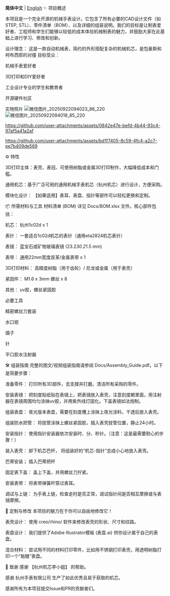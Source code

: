 **简体中文** | [English](README.en.md)
✨ 项目概述

本项目是一个完全开源的机械手表设计。它包含了所有必要的CAD设计文件（如STEP, STL）、零件清单（BOM）、以及详细的组装说明。我们的目标是让制表爱好者、工程师和学生们能够以较低的成本体验机械制表的魅力，并鼓励大家在此基础上进行学习、修改和创新。

设计理念： 这是一款自动机械表，简约的外形搭配复杂的机械机芯，是包豪斯和柯布西耶的对撞
目标受众：

机械手表爱好者

3D打印和DIY爱好者

工业设计专业的学生和教育者

开源硬件社区

实物照片
![微信图片_20250922094023_86_220](https://github.com/user-attachments/assets/f9c96999-209d-482f-b6b5-82e3ea8871c0)
![微信图片_20250922094018_85_220](https://github.com/user-attachments/assets/81f11e13-87d0-4bea-976f-bdde620426ed)


https://github.com/user-attachments/assets/0842e47e-befd-4b44-93c4-97af5a41a2af



https://github.com/user-attachments/assets/bd1f7405-8c59-4fc4-a2c7-ee7b409de569



⚙️ 特性

3D打印主体：表壳、表冠、可使用树脂或金属3D打印制作，大幅降低成本和门槛。

通用机芯：基于广泛可用的通用机械手表机芯（杭州机芯）进行设计，方便采购。

模块化设计： 【如果适用】表耳、表盘、指针等部件可以轻松更换和定制。

📦 所需材料与工具
材料清单 (BOM)
详见 Docs/BOM.xlsx 文件。核心部件包括：

机芯： 杭州1c02d x 1

表针： 一套适合1c02d机芯的表针（通用eta2824机芯表针）

表镜： 蓝宝石或矿物玻璃表镜 (23.2*30.2*1.5 mm)

表带： 通用22mm宽度皮革/金属表带 x 1

3D打印材料： 高精度树脂（用于齿轮）/ 尼龙或金属（用于表壳）

紧固件： M1.6 x 3mm 螺丝 x 8

其他： uv胶，螺丝紧固胶

必要工具

精密螺丝刀套装

水口钳

镊子

针

平口胶水注射器

🛠️ 组装指南
完整的图文/视频组装指南请参阅 Docs/Assembly_Guide.pdf。以下是简要步骤：

准备零件： 打印所有3D部件，去支撑并打磨。清洁所有采购的零件。

安装表镜： 把刻度贴纸贴在表镜上，把表镜放入表壳，注意刻度朝里面，用注射器在表镜周围均匀涂抹uv胶，并用紫外线灯固化。下盖表镜如法炮制。

组装表盘： 夜光版本表盘，需要在刻度槽上涂抹上夜光涂料，干透后放入表壳。

组装防水把管： 将拔管涂抹上螺丝紧固胶，插入表壳拔管位置，静止24小时。

安装指针： 使用指针安装器依次安装时、分、秒针。（注意：这是最需要耐心的步骤！）

装入表壳： 卸下机芯巴杆， 将组装好的“机芯-指针”总成小心地放入表壳。

巴蒂安装； 插入巴蒂把杆

固定表下盖： 盖上下盖，并用螺丝刀拧紧。

安装表带： 将表带弹簧杆穿过表耳。

调试与上链： 为手表上链，检查走时是否正常，调试指针间是否相互摩擦或与表镜摩擦。

🎨 定制与修改
本项目的魅力在于你可以自由地修改它！

表壳设计： 使用 creo/rhino/ 软件来修改表壳的形状、尺寸和纹路。

表盘设计： 我们提供了Adobe Illustrator模板 (表盘.ai) 供你设计属于自己的表盘。

混合材料： 尝试用不同的材料打印零件，比如用不锈钢打印表壳，用透明树脂打印一个“骷髅”表盘。

🙏 致谢
感谢 【杭州机芯李小姐】 的帮助。

感谢 杭州手表有限公司 生产了如此优秀且易于获取的机芯。

感谢所有为本项目提交Issue和PR的贡献者们。
